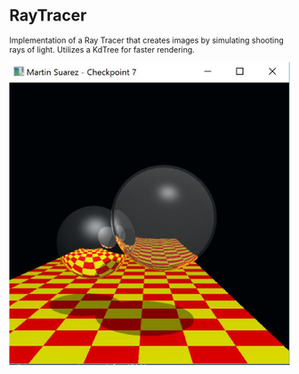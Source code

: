 # RayTracer
Implementation of a Ray Tracer that creates images by simulating shooting rays of light. 
Utilizes a KdTree for faster rendering.

![Preview](preview.JPG "Preview")
